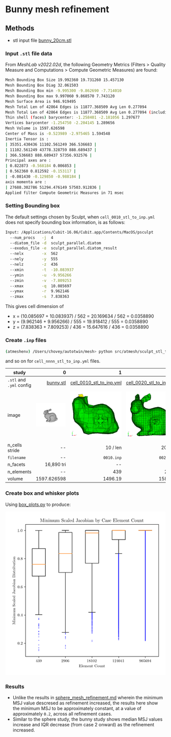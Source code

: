 # Bunny mesh refinement

## Methods

* stl input file [bunny_20cm.stl](https://github.com/autotwin/data/blob/main/stl/bunny_20cm.stl)

### Input `.stl` file data

From *MeshLab v2022.02d*, the following Geometry Metrics (Filters > Quality Measure and Computations > Compute Geometric Measures) are found:

```bash
Mesh Bounding Box Size 19.992360 19.731260 15.457130
Mesh Bounding Box Diag 32.061503 
Mesh Bounding Box min -9.995300 -9.862690 -7.714010
Mesh Bounding Box max 9.997060 9.868570 7.743120
Mesh Surface Area is 946.919495
Mesh Total Len of 42864 Edges is 11877.368509 Avg Len 0.277094
Mesh Total Len of 42864 Edges is 11877.368509 Avg Len 0.277094 (including faux edges))
Thin shell (faces) barycenter: -1.258401 -2.181056 1.297677
Vertices barycenter -1.254750 -2.204145 1.289656
Mesh Volume is 1597.626598
Center of Mass is -0.523989 -2.975465 1.594548
Inertia Tensor is :
| 35351.430436 11102.561249 366.536683 |
| 11102.561249 43778.328759 888.689437 |
| 366.536683 888.689437 57356.932576 |
Principal axes are :
| 0.822873 -0.568184 0.006853 |
| 0.562360 0.812592 -0.153117 |
| -0.081430 -0.129850 -0.988184 |
axis momenta are :
| 27688.302786 51294.476149 57503.912836 |
Applied filter Compute Geometric Measures in 71 msec
```

### Setting Bounding box

The default settings chosen by Sculpt, when `cell_0010_stl_to_inp.yml` does not 
specify bounding box information, is as follows:

```bash
Input: /Applications/Cubit-16.06/Cubit.app/Contents/MacOS/psculpt
  --num_procs   -j  4
  --diatom_file -d  sculpt_parallel.diatom
  --exodus_file -e  sculpt_parallel.diatom_result
  --nelx        -x  562
  --nely        -y  555
  --nelz        -z  436
  --xmin        -t  -10.083937
  --ymin        -u  -9.956266
  --zmin        -v  -7.809253
  --xmax        -q  10.085697
  --ymax        -r  9.962146
  --zmax        -s  7.838363
```

This gives cell dimension of

* x = (10.085697 + 10.083937) / 562 = 20.169634 / 562 = 0.0358890
* y = (9.962146 + 9.956266) / 555 = 19.918412 / 555 = 0.0358890
* z = (7.838363 + 7.809253) / 436 = 15.647616 / 436 = 0.0358890

### Create `.inp` files

```bash
(atmeshenv) /Users/chovey/autotwin/mesh> python src/atmesh/sculpt_stl_to_inp.py doc/bunny_delta_cell/cell_0010_stl_to_inp.yml
```

and so on for `cell_nnnn_stl_to_inp.yml` files.

study | 0 | 1 | 2 | 3 | 4 | 5
-- | --: | --: | --: | --: | --: | --:
`.stl` and `.yml` config | [bunny.stl](https://github.com/autotwin/data/blob/main/stl/bunny_20cm.stl) | [cell_0010_stl_to_inp.yml](bunny_delta_cell/cell_0010_stl_to_inp.yml) | [cell_0020_stl_to_inp.yml](bunny_delta_cell/cell_0020_stl_to_inp.yml) | [cell_0040_stl_to_inp.yml](bunny_delta_cell/cell_0040_stl_to_inp.yml) | [cell_0080_stl_to_inp.yml](bunny_delta_cell/cell_0080_stl_to_inp.yml) | [cell_0160_stl_to_inp.yml](bunny_delta_cell/cell_0160_stl_to_inp.yml)
image | ![bunny](https://github.com/autotwin/data/blob/main/figs/bunny.png) | ![0010](figs/bunny_0010.inp.png) | ![0020](figs/bunny_0020.inp.png) | ![0040](figs/bunny_0040.inp.png) | ![0080](figs/bunny_0080.inp.png) | ![0160](figs/bunny_0160.inp.png)
n_cells stride | -- | 10 / len | 20 / len | 40 / len | 80 / len | 160 / len
`filename` | -- |  `0010.inp` | `0020.inp` | `0040.inp` | `0080.inp` | `0160.inp`
n_facets | 16,890 tri | -- | -- | -- | -- | --
n_elements | -- | 439 | 2,906 | 18,102 | 124,041 | 905,694
volume | 1597.626598 | 1496.19 | 1589.35 | 1595.53 | 1597.74 | 1597.65

### Create box and whisker plots

Using [box_plots.py](box_plots.py) to produce:

![box_plots](figs/box_plots_bunny.png)

### Results

* Unlike the results in [sphere_mesh_refinement.md](sphere_mesh_refinement.md) wherein the minimum MSJ value descresed as refinement increased, the results here show the minimum MSJ to be approximately constant, at a value of approximately `0.2`, across all refinement cases.
* Similar to the sphere study, the bunny study shows median MSJ values increase and IQR decrease (from case 2 onward) as the refinement increased.
